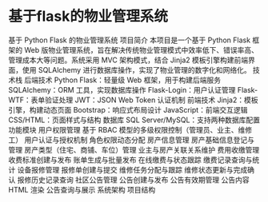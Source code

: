 # 基于flask的物业管理系统

基于 Python Flask 的物业管理系统
项目简介
本项目是一个基于 Python Flask 框架的 Web 版物业管理系统，旨在解决传统物业管理模式中效率低下、错误率高、管理成本大等问题。系统采用 MVC 架构模式，结合 Jinja2 模板引擎构建前端界面，使用 SQLAlchemy 进行数据库操作，实现了物业管理的数字化和网络化。
技术栈
后端技术
Python Flask：轻量级 Web 框架，用于构建后端服务
SQLAlchemy：ORM 工具，实现数据库操作
Flask-Login：用户认证管理
Flask-WTF：表单验证处理
JWT：JSON Web Token 认证机制
前端技术
Jinja2：模板引擎，构建动态页面
Bootstrap：响应式布局设计
JavaScript：前端交互逻辑
CSS/HTML：页面样式与结构
数据库
SQL Server/MySQL：支持两种数据库配置
功能模块
用户权限管理
基于 RBAC 模型的多级权限控制（管理员、业主、维修工）
用户认证与授权机制
角色权限动态分配
房产信息管理
房产基础信息登记与管理
房产类型（住宅、商铺、车位）管理
业主与房产关联关系维护
费用收缴管理
收费标准创建与发布
账单生成与批量发布
在线缴费与状态跟踪
缴费记录查询与统计
设备报修管理
报修单创建与提交
维修任务分配与跟踪
维修状态更新与完成确认
报修历史记录查询
社区公告管理
公告创建与发布
公告有效期管理
公告内容 HTML 渲染
公告查询与展示
系统架构
项目结构
